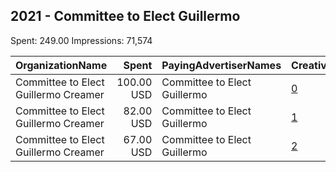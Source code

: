 ## 2021 - Committee to Elect Guillermo 
Spent: 249.00
Impressions: 71,574

|OrganizationName|Spent|PayingAdvertiserNames|CreativeUrls|Impressions|Genders|AgeBrackets|CountryCodes|BillingAddresses|CandidateBallotInformation|
|:---|---:|:---|:---|---:|:---|:---|:---|:---|:---|
|Committee to Elect Guillermo Creamer|100.00 USD|Committee to Elect Guillermo|[0](https://www.snap.com/political-ads/asset/3ed1f90645caadd54556d98a6300fe143de532e6d2d41c861b4a78448459c11b?mediaType=jpeg)|43,440||35-|united states|US|Guillermo Creamer for Worcester City Council|
|Committee to Elect Guillermo Creamer|82.00 USD|Committee to Elect Guillermo|[1](https://www.snap.com/political-ads/asset/3ed1f90645caadd54556d98a6300fe143de532e6d2d41c861b4a78448459c11b?mediaType=jpeg)|14,081||23-40|united states|US|Guillermo Creamer for Worcester City Council|
|Committee to Elect Guillermo Creamer|67.00 USD|Committee to Elect Guillermo|[2](https://www.snap.com/political-ads/asset/3ed1f90645caadd54556d98a6300fe143de532e6d2d41c861b4a78448459c11b?mediaType=jpeg)|14,053||18-35|united states|US|Guillermo Creamer for Worcester City Council|

